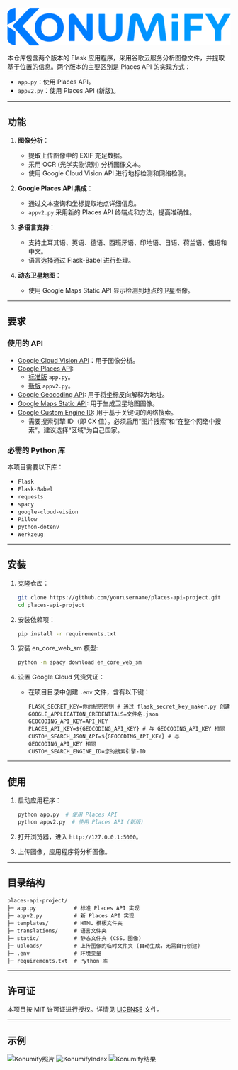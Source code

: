 ![Konumify标志](../static/konumify.png)

本仓库包含两个版本的 Flask 应用程序，采用谷歌云服务分析图像文件，并提取基于位置的信息。两个版本的主要区别是 Places API 的实现方式：

- `app.py`：使用 Places API。
- `appv2.py`：使用 Places API (新版)。

---

## 功能

1. **图像分析**：
   - 提取上传图像中的 EXIF 充足数据。
   - 采用 OCR (光学实物识别) 分析图像文本。
   - 使用 Google Cloud Vision API 进行地标检测和网络检测。

2. **Google Places API 集成**：
   - 通过文本查询和坐标提取地点详细信息。
   - `appv2.py` 采用新的 Places API 终端点和方法，提高准确性。

3. **多语言支持**：
   - 支持土耳其语、英语、德语、西班牙语、印地语、日语、荷兰语、俄语和中文。
   - 语言选择通过 Flask-Babel 进行处理。

4. **动态卫星地图**：
   - 使用 Google Maps Static API 显示检测到地点的卫星图像。

---

## 要求

### 使用的 API

- [Google Cloud Vision API](https://cloud.google.com/vision/docs)：用于图像分析。
- [Google Places API](https://developers.google.com/maps/documentation/places/web-service/choose-api):
  - [标准版](https://developers.google.com/maps/documentation/places/web-service/search) `app.py`。
  - [新版](https://developers.google.com/maps/documentation/places/web-service/op-overview) `appv2.py`。
- [Google Geocoding API](https://developers.google.com/maps/documentation/geocoding): 用于将坐标反向解释为地址。
- [Google Maps Static API](https://developers.google.com/maps/documentation/maps-static): 用于生成卫星地图图像。
- [Google Custom Engine ID](https://programmablesearchengine.google.com/controlpanel/all): 用于基于关键词的网络搜索。
  - 需要搜索引擎 ID（即 CX 值）。必须启用“图片搜索”和“在整个网络中搜索”。建议选择“区域”为自己国家。

### 必需的 Python 库

本项目需要以下库：

- `Flask`
- `Flask-Babel`
- `requests`
- `spacy`
- `google-cloud-vision`
- `Pillow`
- `python-dotenv`
- `Werkzeug`

---

## 安装

1. 克隆仓库：
   ```bash
   git clone https://github.com/yourusername/places-api-project.git
   cd places-api-project
   ```

2. 安装依赖项：
   ```bash
   pip install -r requirements.txt
   ```

3. 安装 en_core_web_sm 模型:
   ```bash
   python -m spacy download en_core_web_sm
   ```

4. 设置 Google Cloud 凭资凭证：
   - 在项目目录中创建 `.env` 文件，含有以下键：
     ```env
     FLASK_SECRET_KEY=你的秘密密钥 # 通过 flask_secret_key_maker.py 创建
     GOOGLE_APPLICATION_CREDENTIALS=文件名.json
     GEOCODING_API_KEY=API_KEY
     PLACES_API_KEY=${GEOCODING_API_KEY} # 与 GEOCODING_API_KEY 相同
     CUSTOM_SEARCH_JSON_API=${GEOCODING_API_KEY} # 与 GEOCODING_API_KEY 相同
     CUSTOM_SEARCH_ENGINE_ID=您的搜索引擎-ID
     ```

---

## 使用

1. 启动应用程序：
   ```bash
   python app.py  # 使用 Places API
   python appv2.py  # 使用 Places API (新版)
   ```

2. 打开浏览器，进入 `http://127.0.0.1:5000`。

3. 上传图像，应用程序将分析图像。

---

## 目录结构

```
places-api-project/
├─ app.py            # 标准 Places API 实现
├─ appv2.py          # 新 Places API 实现
├─ templates/        # HTML 模板文件夹
├─ translations/     # 语言文件夹
├─ static/           # 静态文件夹 (CSS，图像)
├─ uploads/          # 上传图像的临时文件夹 (自动生成，无需自行创建)
├─ .env              # 环境变量
├─ requirements.txt  # Python 库
```

---

## 许可证

本项目按 MIT 许可证进行授权。详情见 [LICENSE](LICENSE) 文件。

---

## 示例
![Konumify照片](https://i.imgur.com/BIvAe3F.jpeg)
![KonumifyIndex](https://i.imgur.com/58vIn6K.png)
![Konumify结果](https://i.imgur.com/D5uTudX.png)

